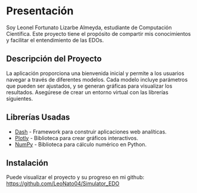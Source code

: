 # Presentación
Soy Leonel Fortunato Lizarbe Almeyda, estudiante de Computación Científica. Este proyecto tiene el propósito de compartir mis conocimientos y facilitar el entendimiento de las EDOs.

## Descripción del Proyecto
La aplicación proporciona una bienvenida inicial y permite a los usuarios navegar a través de diferentes modelos. Cada modelo incluye parámetros que pueden ser ajustados, y se generan gráficas para visualizar los resultados. Asegúrese de crear un entorno virtual con las librerías siguientes.

## Librerías Usadas
- [Dash](https://dash.plotly.com/) - Framework para construir aplicaciones web analíticas.
- [Plotly](https://plotly.com/python/) - Biblioteca para crear gráficos interactivos.
- [NumPy](https://numpy.org/) - Biblioteca para cálculo numérico en Python.

## Instalación
Puede visualizar el proyecto y su progreso en mi github:
    https://github.com/LeoNato04/Simulator_EDO
